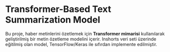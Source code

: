 # Transformer-Based Text Summarization Model

Bu proje, haber metinlerini özetlemek için **Transformer mimarisi** kullanılarak geliştirilmiş bir metin özetleme modelini içerir. Inshorts veri seti üzerinde eğitilmiş olan model, TensorFlow/Keras ile sıfırdan implemente edilmiştir.
